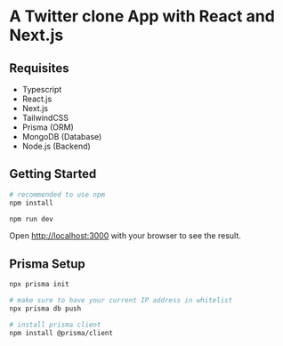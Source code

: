 
# A Twitter clone App with React and Next.js

## Requisites

- Typescript
- React.js
- Next.js
- TailwindCSS
- Prisma (ORM)
- MongoDB (Database)
- Node.js (Backend)


## Getting Started

```bash
# recommended to use npm
npm install

npm run dev
```

Open [http://localhost:3000](http://localhost:3000) with your browser to see the result.

## Prisma Setup

```bash
npx prisma init

# make sure to have your current IP address in whitelist
npx prisma db push 

# install prisma client
npm install @prisma/client
```